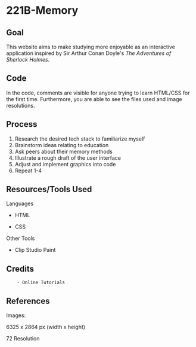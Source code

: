 # 221B-Memory
## Goal
  This website aims to make studying more enjoyable as an interactive application inspired by Sir Arthur Conan Doyle's _The Adventures of Sherlock Holmes_.

## Code
  In the code, comments are visible for anyone trying to learn HTML/CSS for the first time.
  Furthermore, you are able to see the files used and image resolutions.

## Process
1. Research the desired tech stack to familiarize myself
2. Brainstorm ideas relating to education
3. Ask peers about their memory methods
3. Illustrate a rough draft of the user interface
4. Adjust and implement graphics into code
5. Repeat 1-4

## Resources/Tools Used
Languages 
- HTML  

- CSS  

Other Tools

- Clip Studio Paint
## Credits
        - Online Tutorials

## References
Images:  

6325 x 2864 px (width x height)  

72 Resolution


